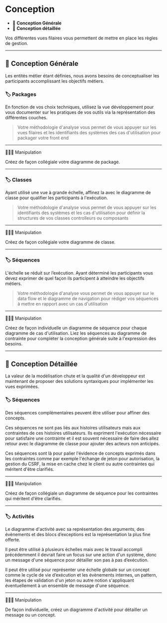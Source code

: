 # Conception

* 🔖 **Conception Générale**
* 🔖 **Conception détaillée**

Vos différentes vues filaires vous permettent de mettre en place les règles de gestion.

___

## 📑 Conception Générale

Les entités métier étant définies, nous avons besoins de conceptualiser les participants accomplissant les objectifs métiers.

### 🏷️ **Packages**


En fonction de vos choix techniques, utilisez la vue développement pour vous documenter sur les pratiques de vos outils via la représentation des différentes couches.

> Votre méthodologie d'analyse vous permet de vous appuyer sur les vues filaires et les identifiants des systèmes des cas d'utilisation pour packager votre front end

___

👨🏻‍💻 Manipulation

Créez de façon collégiale votre diagramme de package.

___

### 🏷️ **Classes**

Ayant utilisé une vue à grande échelle, affinez la avec le diagramme de classe pour qualifier les participants à l'exécution.

> Votre méthodologie d'analyse vous permet de vous appuyer sur les identifiants des systèmes et les cas d'utilisation pour définir la structures de vos classes controlleurs ou composants

___

👨🏻‍💻 Manipulation

Créez de façon collégiale votre diagramme de classe.

___

### 🏷️ **Séquences**

L'échelle se réduit sur l’exécution. Ayant déterminé les participants vous devez exprimer de quel façon ils participent à atteindre les objectifs métiers.

> Votre méthodologie d'analyse vous permet de vous appuyer sur le data flow et le diagramme de navigation pour rédiger vos séquences à mettre en rapport avec un cas d'utilisation

___

👨🏻‍💻 Manipulation

Créez de façon individuelle un diagramme de séquence pour chaque diagramme de cas d'utilisation. Liez les séquences au diagramme de contrainte pour compléter la conception générale suite à l'expression des besoins.

___

## 📑 Conception Détaillée

La valeur de la modélisation chute et la qualité d'un développeur est maintenant de proposer des solutions syntaxiques pour implémenter les vues exprimées.

### 🏷️ **Séquences**

Des séquences complémentaires peuvent être utiliser pour affiner des concepts.

Ces séquences ne sont pas liés aux histoires utilisateurs mais aux contraintes de ces histoires utilisateurs. Ils expriment l'exécution nécessaire pour satisfaire une contrainte et il est souvent nécessaire de faire des allez retour avec le diagramme de classe pour ajouter des acteurs non anticipés.

Ces séquences sont là pour palier l'évidence de concepts exprimés dans les contraintes comme par exemple l'échange de jeton pour autorisation, la gestion du CSRF, la mise en cache chez le client ou autre contraintes qui méritent d'être clarifiés.

___

👨🏻‍💻 Manipulation

Créez de façon collégiale un diagramme de séquence pour les contraintes qui méritent d'être clarifiés.

___

### 🏷️ **Activités**

Le diagramme d'activité avec sa représentation des arguments, des évènements et des blocs d’exceptions est la représentation la plus fine offerte.

Il peut être utilisé à plusieurs échelles mais avec le travail accompli précédemment il devrait faire un focus sur une action d'un système, donc un message d'une séquence pour détailler son pas à pas d’exécution.

Il peut être utilisé pour représenter une échelle globale sur un concept comme le cycle de vie d’exécution et les évènements internes, un pattern, les étapes de validation d'un jeton ou autre notion s'appliquant éventuellement à un ensemble de message d'une séquence.

___

👨🏻‍💻 Manipulation

De façon individuelle, créez un diagramme d'activité pour détailler un message ou un concept.